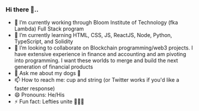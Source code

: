 ### Hi there 👋..

- 🔭 I’m currently working through Bloom Institute of Technology (fka Lambda) Full Stack program
- 🌱 I’m currently learning HTML, CSS, JS, ReactJS, Node, Python, TypeScript, and Solidity
- 👯 I’m looking to collaborate on Blockchain programming/web3 projects. I have extensive experience in finance and accounting and am pivoting into programming. I want these worlds to merge and build the next generation of financial products
- 💬 Ask me about my dogs 🐶
- 📫 How to reach me: cup and string (or Twitter works if you'd like a faster response)
- 😄 Pronouns: He/His
- ⚡ Fun fact: Lefties unite 💁🏻‍♂️

<!--
**Jmz0127/Jmz0127** is a ✨ _special_ ✨ repository because its `README.md` (this file) appears on your GitHub profile.

Here are some ideas to get you started:

- 🔭 I’m currently working on ...
- 🌱 I’m currently learning ...
- 👯 I’m looking to collaborate on ...
- 🤔 I’m looking for help with ...
- 💬 Ask me about ...
- 📫 How to reach me: ...
- 😄 Pronouns: ...
- ⚡ Fun fact: ...
-->
